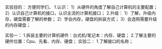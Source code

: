 实验目的：
    方便同学们，
    1.认识：
        1）从硬件的角度了解自己计算机的主要配置；
        2）认识自己计算机的接口，认识主流的计算机接口；
    2.升级：
        1）了解，升级内存，硬盘需要了解的参数；
        2）学会内存，硬盘的拆装方式；
        3）会选购需要升级的内存硬盘；

实验一：
    1.拆装主要的计算机硬件：台式机/笔记本：内存、硬盘；
    2.了解主要的硬件位置：Cpu、先看、内存、硬盘；
实验二：
    1.了解接口的名称；